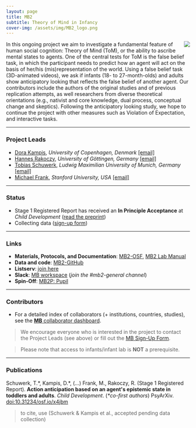 ```yaml
---
layout: page
title: MB2
subtitle: Theory of Mind in Infancy
cover-img: /assets/img/MB2_logo.png
---
```


<!--
To-do:
- grant from germany?
- check status;
- publications: where the registred report is archived?
- add collaborators map.
-->


<img style="float: right;" src="/assets/img/MB2_design300px.png"> 
In this ongoing project we aim to investigate a fundamental feature of human social cognition: Theory of Mind (ToM), or the ability to ascribe mental states to agents. One of the central tests for ToM is the false belief task, in which the participant needs to predict how an agent will act on the basis of her/his (mis)representation of the world. Using a false belief task (3D-animated videos), we ask if infants (18- to 27-month-olds) and adults show anticipatory looking that reflects the false belief of another agent. Our contributors include the authors of the original studies and of previous replication attempts, as well researchers from diverse theoretical orientations (e.g., nativist and core knowledge, dual process, conceptual change and skeptics). Following the anticipatory looking study, we hope to continue the project with other measures such as Violation of Expectation, and interactive tasks.


***
### Project Leads
* [Dora Kampis](https://psychology.ku.dk/staff/academic_staff/?pure=en%2Fpersons%2Fdora-kampis(94aa17eb-739f-486e-a280-4a76aa4d38a7).html), *University of Copenhagen, Denmark* [[email]](mailto:dk@psy.ku.dk)
* [Hannes Rakoczy](https://www.psych.uni-goettingen.de/en/development/team/rakoczy-hannes), *University of Göttingen, Germany* [[email]](mailto:hrakocz@uni-goettingen.de)
* [Tobias Schuwerk](https://www.en.cas.uni-muenchen.de/rir/junior_rir/previous_junior_rir/schuhwerk_tobias/index.html), *Ludwig Maximilian University of Munich, Germany* [[email]](mailto:Tobias.Schuwerk@psy.lmu.de)
* [Michael Frank](https://web.stanford.edu/~mcfrank/), *Stanford University, USA* [[email]](mcfrank@stanford.edu)


***
### Status
* Stage 1 Registered Report has received an **In Principle Acceptance** at *Child Development* ([read the preprint](https://psyarxiv.com/x4jbm/))
* Collecting data ([sign-up form](https://docs.google.com/forms/d/1SnPZh1FrIGA5qMFM1ZSMcuE_qN9DPTCEic2Nt35XNcc/viewform))


***
### Links
* **Materials, Protocols, and Documentation**: [MB2-OSF](https://osf.io/jmuvd/), [MB2 Lab Manual](https://docs.google.com/document/d/1xAw_EbmvRl1Rj3iAVASazyb4HPxoECfvKaf_7zfFi0o/edit?usp=sharing)
* **Data and code**: [MB2-GitHub](https://github.com/manybabies/mb2-analysis)
* **Listserv**: [join here](https://mailman.stanford.edu/mailman/listinfo/manybabies2)
* **Slack**: [MB workspace](https://join.slack.com/t/manybabies/shared_invite/zt-1frvx4ulh-b7ge7X6DY8Yl4HgBW1xBXQ) (*join the #mb2-general channel*)
* **Spin-Off**: [MB2P: Pupil]({{site.baseurl}}/MB2P/)


***
### Contributors
* For a detailed index of collaborators (+ institutions, countries, studies), see the [**MB** collaborator dashboard](https://manybabies.shinyapps.io/shiny_mb_map/).

> We encourage everyone who is interested in the project to contact the Project Leads (see above) or fill out the [MB Sign-Up Form]({{site.baseurl}}/get_involved/).

> Please note that access to infants/infant lab is **NOT** a prerequisite.


***
### Publications
Schuwerk, T.\*, Kampis, D.\*, (...) Frank, M., Rakoczy, R. (Stage 1 Registered Report). **Action anticipation based on an agent's epistemic state in toddlers and adults**. *Child Development*. (<i>\*co-first authors</i>) PsyArXiv. [doi:10.31234/osf.io/x4jbm](https://doi.org/10.31234/osf.io/x4jbm) 

> to cite, use (Schuwerk & Kampis et al., accepted pending data collection)